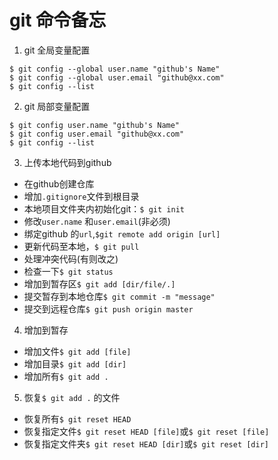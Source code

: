 # git 命令备忘

1. git 全局变量配置   

````
$ git config --global user.name "github's Name"
$ git config --global user.email "github@xx.com"
$ git config --list
````
2. git 局部变量配置

````
$ git config user.name "github's Name"
$ git config user.email "github@xx.com"
$ git config --list
````

3. 上传本地代码到github

- 在github创建仓库
- 增加`.gitignore`文件到根目录
- 本地项目文件夹内初始化git：`$ git init`
- 修改`user.name` 和`user.email`(非必须)
- 绑定github 的`url`,`$git remote add origin [url]`
- 更新代码至本地，`$ git pull`
- 处理冲突代码(有则改之)
- 检查一下`$ git status`
- 增加到暂存区`$ git add [dir/file/.]`
- 提交暂存到本地仓库`$ git commit -m "message"`
- 提交到远程仓库`$ git push origin master`

4. 增加到暂存
- 增加文件`$ git add [file]`
- 增加目录`$ git add [dir]`
- 增加所有`$ git add .`

5. 恢复`$ git add .` 的文件
- 恢复所有`$ git reset HEAD`
- 恢复指定文件`$ git reset HEAD [file]`或`$ git reset [file]`
- 恢复指定文件夹`$ git reset HEAD [dir]`或`$ git reset [dir]`